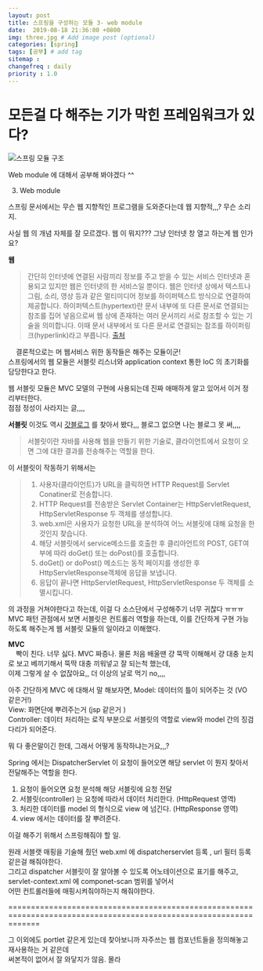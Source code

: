 ```yaml
---
layout: post
title: 스프링을 구성하는 모듈 3- web module
date:  2019-08-18 21:36:00 +0800
img: three.jpg # Add image post (optional)
categories: [spring]
tags: [공부] # add tag
sitemap :
changefreq : daily
priority : 1.0
---
```


# 모든걸 다 해주는 기가 막힌 프레임워크가 있다? 
![스프링 모듈 구조](http://yaejinha.github.io/assets/img/spring-overview.png)

Web module 에 대해서 공부해 봐야겠다 ^^ 

3. Web module 

스프링 문서에서는 무슨 웹 지향적인 프로그램을 도와준다는데 웹 지향적,,,? 무슨 소리지.   

사실 웹 의 개념 자체를 잘 모르겠다. 웹 이 뭐지??? 그냥 인터넷 창 열고 하는게 웹 인가요?   

**웹**  
> 간단히 인터넷에 연결된 사람끼리 정보를 주고 받을 수 있는 서비스
> 인터넷과 혼용되고 있지만 웹은 인터넷의 한 서비스일 뿐이다.
> 웹은 인터넷 상에서 텍스트나 그림, 소리, 영상 등과 같은 멀티미디어 정보를 하이퍼텍스트 방식으로 연결하여 제공합니다.
> 하이퍼텍스트(hypertext)란 문서 내부에 또 다른 문서로 연결되는 참조를 집어 넣음으로써 웹 상에 존재하는 여러 문서끼리 서로 참조할 수 있는 
> 기술을 의미합니다. 이때 문서 내부에서 또 다른 문서로 연결되는 참조를 하이퍼링크(hyperlink)라고 부릅니다.  [출처](http://tcpschool.com/webbasic/www)  


&nbsp;&nbsp;&nbsp;&nbsp;결론적으로는 머 웹서비스 위한 동작들은 해주는 모듈이군!  
스프링에서의 웹 모듈은 서블릿 리스너와 application context 통한 IoC 의 초기화를 담당한다고 한다.  

웹 서블릿 모듈은 MVC 모델의 구현에 사용되는데 진짜 애매하게 알고 있어서 이거 정리부터한다.   
점점 정성이 사라지는 글,,,,   


**서블릿**
이것도 역시 [갓블로그](https://mangkyu.tistory.com/14) 를 찾아서 봤다,,, 블로그 없으면 나는 블로그 못 써,,,,  

> 서블릿이란 자바를 사용해 웹을 만들기 위한 기술로, 클라이언트에서 요청이 오면 그에 대한 결과를 전송해주는 역할을 한다.  

이 서블릿이 작동하기 위해서는 

> 1) 사용자(클라이언트)가 URL을 클릭하면 HTTP Request를 Servlet Conatiner로 전송합니다.  
> 2) HTTP Request를 전송받은 Servlet Container는 HttpServletRequest, HttpServletResponse 두 객체를 생성합니다.  
> 3) web.xml은 사용자가 요청한 URL을 분석하여 어느 서블릿에 대해 요청을 한 것인지 찾습니다.   
> 4) 해당 서블릿에서 service메소드를 호출한 후 클리아언트의 POST, GET여부에 따라 doGet() 또는 doPost()를 호출합니다.   
> 5) doGet() or doPost() 메소드는 동적 페이지를 생성한 후 HttpServletResponse객체에 응답을 보냅니다.   
> 6) 응답이 끝나면 HttpServletRequest, HttpServletResponse 두 객체를 소멸시킵니다.   

의 과정을 거쳐야한다고 하는데, 이걸 다 소스단에서 구성해주기 너무 귀찮다 ㅠㅠㅠ  
MVC 패턴 관점에서 보면 서블릿은 컨트롤러 역할을 하는데, 이를 간단하게 구현 가능하도록 해주는게 웹 서블릿 모듈의 일이라고 이해했다.  

**MVC**   
&nbsp;&nbsp;&nbsp;&nbsp;빡이 친다. 너무 싫다. MVC 짜증나. 물론 처음 배울땐 걍 뚝딱 이해해서 걍 대충 눈치로 보고 베끼기해서 뚝딱 대충 끼워넣고 잘 되는척 했는데,  
이제 그렇게 살 수 없잖아요,, 더 이상의 날로 먹기 no,,,,   

아주 간단하게 MVC 에 대해서 말 해보자면, 
Model: 데이터의 틀이 되어주는 것 (VO 같은거!)  
View: 화면단에 뿌려주는거 (jsp 같은거 )     
Controller: 데이터 처리하는 로직 부분으로 서블릿의 역할로 view와 model 간의 징검다리가 되어준다.   

뭐 다 좋은말이긴 한데, 그래서 어떻게 동작하냐는거요,,,?  

Spring 에서는 DispatcherServlet  이 요청이 들어오면 해당 servlet 이 뭔지 찾아서 전달해주는 역할을 한다.  
1) 요청이 들어오면 요청 분석해 해당 서블릿에 요청 전달    
2) 서블릿(controller) 는 요청에 따라서 데이터 처리한다.  (HttpRequest 영역)  
3) 처리한 데이터를 model 의 형식으로 view 에 넘긴다.   (HttpResponse 영역)  
4) view 에서는 데이터를 잘 뿌려준다.  

이걸 해주기 위해서 스프링해줘야 할 일.  

원래 서블랫 매핑을 기술해 줬던 web.xml 에 dispatcherservlet 등록 ,  url 필터 등록 같은걸 해줘야한다.   
그리고 dispatcher 서블릿이 잘 알아볼 수 있도록 어노테이션으로 표기를 해주고, servlet-context.xml 에 componet-scan 범위를 넣어서  
어떤 컨트롤러들에 매핑시켜줘야하는지 해줘야한다.  

===================================================================================================================

그 이외에도 portlet 같은게 있는데 찾아보니까 자주쓰는 웹 컴포넌트들을 정의해놓고 재사용하는 거 같은데  
써본적이 없어서 잘 와닿지가 않음.  몰라  

